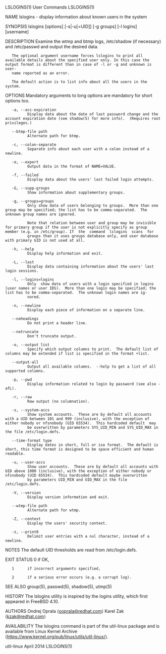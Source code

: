 LSLOGINS(1)                                                                                     User Commands                                                                                     LSLOGINS(1)

NAME
       lslogins - display information about known users in the system

SYNOPSIS
       lslogins [options] [-s|-u[=UID]] [-g groups] [-l logins] [username]

DESCRIPTION
       Examine the wtmp and btmp logs, /etc/shadow (if necessary) and /etc/passwd and output the desired data.

       The optional argument username forces lslogins to print all available details about the specified user only. In this case the output format is different than in case of -l or -g and unknown is user‐
       name reported as an error.

       The default action is to list info about all the users in the system.

OPTIONS
       Mandatory arguments to long options are mandatory for short options too.

       -a, --acc-expiration
              Display data about the date of last password change and the account expiration date (see shadow(5) for more info).  (Requires root privileges.)

       --btmp-file path
              Alternate path for btmp.

       -c, --colon-separate
              Separate info about each user with a colon instead of a newline.

       -e, --export
              Output data in the format of NAME=VALUE.

       -f, --failed
              Display data about the users' last failed login attempts.

       -G, --supp-groups
              Show information about supplementary groups.

       -g, --groups=groups
              Only show data of users belonging to groups.  More than one group may be specified; the list has to be comma-separated.  The unknown group names are ignored.

              Note that relation between user and group may be invisible for primary group if the user is not explicitly specify as group member (e.g. in /etc/group). If  the  command  lslogins  scans  for
              groups than it uses groups database only, and user database with primary GID is not used at all.

       -h, --help
              Display help information and exit.

       -L, --last
              Display data containing information about the users' last login sessions.

       -l, --logins=logins
              Only  show data of users with a login specified in logins (user names or user IDS).  More than one login may be specified; the list has to be comma-separated.  The unknown login names are ig‐
              nored.

       -n, --newline
              Display each piece of information on a separate line.

       --noheadings
              Do not print a header line.

       --notruncate
              Don't truncate output.

       -o, --output list
              Specify which output columns to print.  The default list of columns may be extended if list is specified in the format +list.

       --output-all
              Output all available columns.  --help to get a list of all supported columns.

       -p, --pwd
              Display information related to login by password (see also -afL).

       -r, --raw
              Raw output (no columnation).

       -s, --system-accs
              Show system accounts.  These are by default all accounts with a UID between 101 and 999 (inclusive), with the exception of either nobody or nfsnobody (UID 65534).  This hardcoded default  may
              be overwritten by parameters SYS_UID_MIN and SYS_UID_MAX in the file /etc/login.defs.

       --time-format type
              Display dates in short, full or iso format.  The default is short, this time format is designed to be space efficient and human readable.

       -u, --user-accs
              Show user accounts.  These are by default all accounts with UID above 1000 (inclusive), with the exception of either nobody or nfsnobody (UID 65534).  This hardcoded default maybe overwritten
              by parameters UID_MIN and UID_MAX in the file /etc/login.defs.

       -V, --version
              Display version information and exit.

       --wtmp-file path
              Alternate path for wtmp.

       -Z, --context
              Display the users' security context.

       -z, --print0
              Delimit user entries with a nul character, instead of a newline.

NOTES
       The default UID thresholds are read from /etc/login.defs.

EXIT STATUS
       0      if OK,

       1      if incorrect arguments specified,

       2      if a serious error occurs (e.g. a corrupt log).

SEE ALSO
       group(5), passwd(5), shadow(5), utmp(5)

HISTORY
       The lslogins utility is inspired by the logins utility, which first appeared in FreeBSD 4.10.

AUTHORS
       Ondrej Oprala ⟨ooprala@redhat.com⟩
       Karel Zak ⟨kzak@redhat.com⟩

AVAILABILITY
       The lslogins command is part of the util-linux package and is available from Linux Kernel Archive ⟨https://www.kernel.org/pub/linux/utils/util-linux/⟩.

util-linux                                                                                        April 2014                                                                                      LSLOGINS(1)
